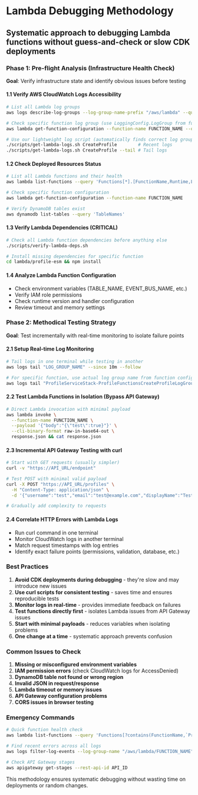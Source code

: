 # Lambda Debugging Methodology

## Systematic approach to debugging Lambda functions without guess-and-check or slow CDK deployments

### Phase 1: Pre-flight Analysis (Infrastructure Health Check)

**Goal**: Verify infrastructure state and identify obvious issues before testing

#### 1.1 Verify AWS CloudWatch Logs Accessibility
```bash
# List all Lambda log groups
aws logs describe-log-groups --log-group-name-prefix "/aws/lambda" --query 'logGroups[*].[logGroupName,creationTime,retentionInDays]' --output table

# Check specific function log group (use LoggingConfig.LogGroup from function config)
aws lambda get-function-configuration --function-name FUNCTION_NAME --query 'LoggingConfig.LogGroup'

# Use our lightweight log script (automatically finds correct log group)
./scripts/get-lambda-logs.sh CreateProfile        # Recent logs
./scripts/get-lambda-logs.sh CreateProfile --tail # Tail logs
```

#### 1.2 Check Deployed Resources Status
```bash
# List all Lambda functions and their health
aws lambda list-functions --query 'Functions[*].[FunctionName,Runtime,LastModified,State]' --output table

# Check specific function configuration
aws lambda get-function-configuration --function-name FUNCTION_NAME

# Verify DynamoDB tables exist
aws dynamodb list-tables --query 'TableNames'
```

#### 1.3 Verify Lambda Dependencies (CRITICAL)
```bash
# Check all Lambda function dependencies before anything else
./scripts/verify-lambda-deps.sh

# Install missing dependencies for specific function
cd lambda/profile-esm && npm install
```

#### 1.4 Analyze Lambda Function Configuration
- Check environment variables (TABLE_NAME, EVENT_BUS_NAME, etc.)
- Verify IAM role permissions
- Check runtime version and handler configuration
- Review timeout and memory settings

### Phase 2: Methodical Testing Strategy

**Goal**: Test incrementally with real-time monitoring to isolate failure points

#### 2.1 Setup Real-time Log Monitoring
```bash
# Tail logs in one terminal while testing in another
aws logs tail "LOG_GROUP_NAME" --since 10m --follow

# For specific function, use actual log group name from function config
aws logs tail "ProfileServiceStack-ProfileFunctionsCreateProfileLogGroupC1E04102-kX5PNQ0zlng3" --since 10m --follow
```

#### 2.2 Test Lambda Functions in Isolation (Bypass API Gateway)
```bash
# Direct Lambda invocation with minimal payload
aws lambda invoke \
  --function-name FUNCTION_NAME \
  --payload '{"body":"{\"test\":true}"}' \
  --cli-binary-format raw-in-base64-out \
  response.json && cat response.json
```

#### 2.3 Incremental API Gateway Testing with curl
```bash
# Start with GET requests (usually simpler)
curl -v "https://API_URL/endpoint"

# Test POST with minimal valid payload
curl -X POST "https://API_URL/profiles" \
  -H "Content-Type: application/json" \
  -d '{"username":"test","email":"test@example.com","displayName":"Test"}'

# Gradually add complexity to requests
```

#### 2.4 Correlate HTTP Errors with Lambda Logs
- Run curl command in one terminal
- Monitor CloudWatch logs in another terminal
- Match request timestamps with log entries
- Identify exact failure points (permissions, validation, database, etc.)

### Best Practices

1. **Avoid CDK deployments during debugging** - they're slow and may introduce new issues
2. **Use curl scripts for consistent testing** - saves time and ensures reproducible tests
3. **Monitor logs in real-time** - provides immediate feedback on failures
4. **Test functions directly first** - isolates Lambda issues from API Gateway issues
5. **Start with minimal payloads** - reduces variables when isolating problems
6. **One change at a time** - systematic approach prevents confusion

### Common Issues to Check

1. **Missing or misconfigured environment variables**
2. **IAM permission errors** (check CloudWatch logs for AccessDenied)
3. **DynamoDB table not found or wrong region**
4. **Invalid JSON in request/response**
5. **Lambda timeout or memory issues**
6. **API Gateway configuration problems**
7. **CORS issues in browser testing**

### Emergency Commands

```bash
# Quick function health check
aws lambda list-functions --query 'Functions[?contains(FunctionName,`Profile`)].{Name:FunctionName,State:State,Status:LastUpdateStatus}'

# Find recent errors across all logs
aws logs filter-log-events --log-group-name "/aws/lambda/FUNCTION_NAME" --start-time $(date -d '1 hour ago' +%s)000 --filter-pattern "ERROR"

# Check API Gateway stages
aws apigateway get-stages --rest-api-id API_ID
```

This methodology ensures systematic debugging without wasting time on deployments or random changes.